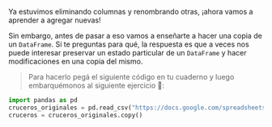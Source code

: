 Ya estuvimos eliminando columnas y renombrando otras, ¡ahora vamos a aprender a agregar nuevas!

Sin embargo, antes de pasar a eso vamos a enseñarte a hacer una copia de un `DataFrame`. Si te preguntas para qué, la respuesta es que a veces nos puede interesar preservar un estado particular de un `DataFrame` y hacer modificaciones en una copia del mismo. 

> Para hacerlo pegá el siguiente código en tu cuaderno y luego embarquémonos al siguiente ejercicio 🚢:
>
```python
import pandas as pd
cruceros_originales = pd.read_csv("https://docs.google.com/spreadsheets/d/e/2PACX-1vRSa9oM9fC-QlT7VOeGhZQtrWnlNSTsk3U8DWGTOXUWtPH6u9o5O5eZ0kTg8mFTwAn9vMdGRK7o2SPB/pub?gid=751983160&single=true&output=csv")
cruceros = cruceros_originales.copy()
```
